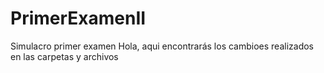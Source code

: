 # PrimerExamenII
Simulacro primer examen
 Hola, aqui encontrarás los cambioes realizados en las carpetas y archivos
